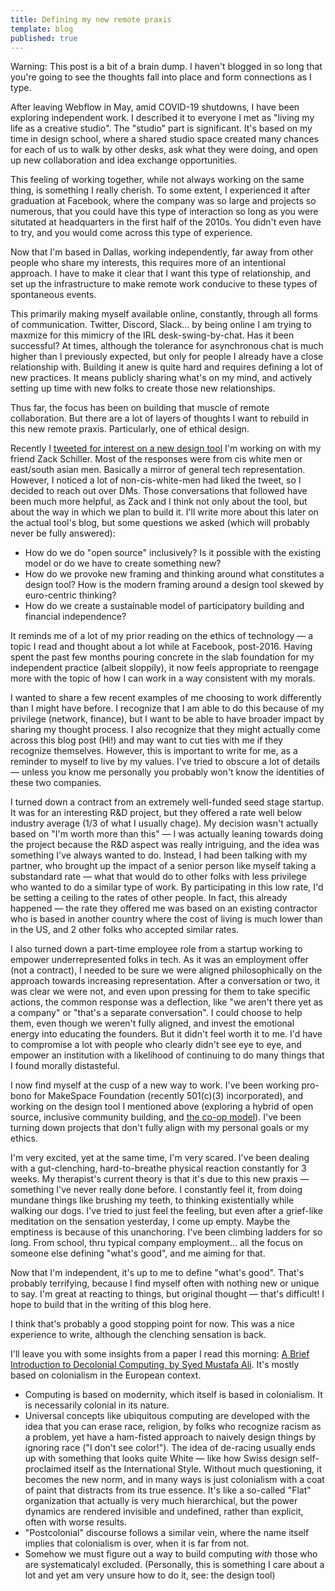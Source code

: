 ```yaml
---
title: Defining my new remote praxis
template: blog
published: true
---
```


Warning: This post is a bit of a brain dump. I haven't blogged in so long that you're going to see the thoughts fall into place and form connections as I type.

After leaving Webflow in May, amid COVID-19 shutdowns, I have been exploring independent work. I described it to everyone I met as "living my life as a creative studio". The "studio" part is significant. It's based on my time in design school, where a shared studio space created many chances for each of us to walk by other desks, ask what they were doing, and open up new collaboration and idea exchange opportunities.

This feeling of working together, while not always working on the same thing, is something I really cherish. To some extent, I experienced it after graduation at Facebook, where the company was so large and projects so numerous, that you could have this type of interaction so long as you were situtated at headquarters in the first half of the 2010s. You didn't even have to try, and you would come across this type of experience.

Now that I'm based in Dallas, working independently, far away from other people who share my interests, this requires more of an intentional approach. I have to make it clear that I want this type of relationship, and set up the infrastructure to make remote work conducive to these types of spontaneous events.

This primarily making myself available online, constantly, through all forms of communication. Twitter, Discord, Slack... by being online I am trying to maxmize for this mimicry of the IRL desk-swing-by-chat. Has it been successful? At times, although the tolerance for asynchronous chat is much higher than I previously expected, but only for people I already have a close relationship with. Building it anew is quite hard and requires defining a lot of new practices. It means publicly sharing what's on my mind, and actively setting up time with new folks to create those new relationships.

Thus far, the focus has been on building that muscle of remote collaboration. But there are a lot of layers of thoughts I want to rebuild in this new remote praxis. Particularly, one of ethical design.

Recently I [tweeted for interest on a new design tool](https://twitter.com/tarngerine/status/1297924388034158592) I'm working on with my friend Zack Schiller. Most of the responses were from cis white men or east/south asian men. Basically a mirror of general tech representation. However, I noticed a lot of non-cis-white-men had liked the tweet, so I decided to reach out over DMs. Those conversations that followed have been much more helpful, as Zack and I think not only about the tool, but about the way in which we plan to build it. I'll write more about this later on the actual tool's blog, but some questions we asked (which will probably never be fully answered):

- How do we do "open source" inclusively? Is it possible with the existing model or do we have to create something new?
- How do we provoke new framing and thinking around what constitutes a design tool? How is the modern framing around a design tool skewed by euro-centric thinking?
- How do we create a sustainable model of participatory building and financial independence?

It reminds me of a lot of my prior reading on the ethics of technology — a topic I read and thought about a lot while at Facebook, post-2016. Having spent the past few months pouring concrete in the slab foundation for my independent practice (albeit sloppily), it now feels appropriate to reengage more with the topic of how I can work in a way consistent with my morals.

I wanted to share a few recent examples of me choosing to work differently than I might have before. I recognize that I am able to do this because of my privilege (network, finance), but I want to be able to have broader impact by sharing my thought process. I also recognize that they might actually come across this blog post (Hi!) and may want to cut ties with me if they recognize themselves. However, this is important to write for me, as a reminder to myself to live by my values. I've tried to obscure a lot of details — unless you know me personally you probably won't know the identities of these two companies.

I turned down a contract from an extremely well-funded seed stage startup. It was for an interesting R&D project, but they offered a rate well below industry average (1/3 of what I usually chage). My decision wasn't actually based on "I'm worth more than this" — I was actually leaning towards doing the project because the R&D aspect was really intriguing, and the idea was something I've always wanted to do. Instead, I had been talking with my partner, who brought up the impact of a senior person like myself taking a substandard rate — what that would do to other folks with less privilege who wanted to do a similar type of work. By participating in this low rate, I'd be setting a ceiling to the rates of other people. In fact, this already happened — the rate they offered me was based on an existing contractor who is based in another country where the cost of living is much lower than in the US, and 2 other folks who accepted similar rates.

I also turned down a part-time employee role from a startup working to empower underrepresented folks in tech. As it was an employment offer (not a contract), I needed to be sure we were aligned philosophically on the approach towards increasing representation. After a conversation or two, it was clear we were not, and even upon pressing for them to take specific actions, the common response was a deflection, like "we aren't there yet as a company" or "that's a separate conversation". I could choose to help them, even though we weren't fully aligned, and invest the emotional energy into educating the founders. But it didn't feel worth it to me. I'd have to compromise a lot with people who clearly didn't see eye to eye, and empower an institution with a likelihood of continuing to do many things that I found morally distasteful.

I now find myself at the cusp of a new way to work. I've been working pro-bono for MakeSpace Foundation (recently 501(c)(3) incorporated), and working on the design tool I mentioned above (exploring a hybrid of open source, inclusive community building, and [the co-op model](https://zebrasunite.coop/)). I've been turning down projects that don't fully align with my personal goals or my ethics.

I'm very excited, yet at the same time, I'm very scared. I've been dealing with a gut-clenching, hard-to-breathe physical reaction constantly for 3 weeks. My therapist's current theory is that it's due to this new praxis — something I've never really done before. I constantly feel it, from doing mundane things like brushing my teeth, to thinking existentially while walking our dogs. I've tried to just feel the feeling, but even after a grief-like meditation on the sensation yesterday, I come up empty. Maybe the emptiness is because of this unanchoring. I've been climbing ladders for so long. From school, thru typical company employment... all the focus on someone else defining "what's good", and me aiming for that.

Now that I'm independent, it's up to me to define "what's good". That's probably terrifying, because I find myself often with nothing new or unique to say. I'm great at reacting to things, but original thought — that's difficult! I hope to build that in the writing of this blog here.

I think that's probably a good stopping point for now. This was a nice experience to write, although the clenching sensation is back. 

I'll leave you with some insights from a paper I read this morning: [A Brief Introduction to Decolonial Computing, by Syed Mustafa Ali](https://www.are.na/block/8613856). It's mostly based on colonialism in the European context.

- Computing is based on modernity, which itself is based in colonialism. It is necessarily colonial in its nature.
- Universal concepts like ubiquitous computing are developed with the idea that you can erase race, religion, by folks who recognize racism as a problem, yet have a ham-fisted approach to naively design things by ignoring race ("I don't see color!"). The idea of de-racing usually ends up with something that looks quite White — like how Swiss design self-proclaimed itself as the International Style. Without much questioning, it becomes the new norm, and in many ways is just colonialism with a coat of paint that distracts from its true essence. It's like a so-called "Flat" organization that actually is very much hierarchical, but the power dynamics are rendered invisible and undefined, rather than explicit, often with worse results.
- "Postcolonial" discourse follows a similar vein, where the name itself implies that colonialism is over, when it is far from not.
- Somehow we must figure out a way to build computing *with* those who are systematicalyl excluded. (Personally, this is something I care about a lot and yet am very unsure how to do it, see: the design tool)